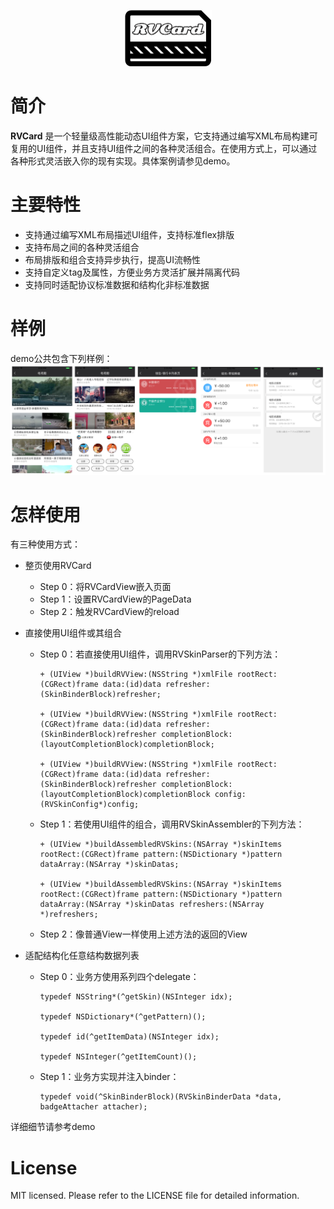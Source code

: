 <p align="center" >
  <img src="https://github.com/klarm/KMCard/blob/master/logo.png" width="139" height="90" alt="RVCard" title="RVCard">
</p>

# 简介
**RVCard** 是一个轻量级高性能动态UI组件方案，它支持通过编写XML布局构建可复用的UI组件，并且支持UI组件之间的各种灵活组合。在使用方式上，可以通过各种形式灵活嵌入你的现有实现。具体案例请参见demo。

# 主要特性
- 支持通过编写XML布局描述UI组件，支持标准flex排版
- 支持布局之间的各种灵活组合
- 布局排版和组合支持异步执行，提高UI流畅性
- 支持自定义tag及属性，方便业务方灵活扩展并隔离代码
- 支持同时适配协议标准数据和结构化非标准数据

# 样例
demo公共包含下列样例：  
 <img src="https://github.com/klarm/KMCard/blob/master/demos.png"/>

# 怎样使用
有三种使用方式：  

- 整页使用RVCard
  + Step 0：将RVCardView嵌入页面
  + Step 1：设置RVCardView的PageData
  + Step 2：触发RVCardView的reload
  
- 直接使用UI组件或其组合 
  + Step 0：若直接使用UI组件，调用RVSkinParser的下列方法：
	```obj-c
	+ (UIView *)buildRVView:(NSString *)xmlFile rootRect:(CGRect)frame data:(id)data refresher:(SkinBinderBlock)refresher;

	+ (UIView *)buildRVView:(NSString *)xmlFile rootRect:(CGRect)frame data:(id)data refresher:(SkinBinderBlock)refresher completionBlock:(layoutCompletionBlock)completionBlock;

	+ (UIView *)buildRVView:(NSString *)xmlFile rootRect:(CGRect)frame data:(id)data refresher:(SkinBinderBlock)refresher completionBlock:(layoutCompletionBlock)completionBlock config:(RVSkinConfig*)config;  
 	```

  + Step 1：若使用UI组件的组合，调用RVSkinAssembler的下列方法：
	```obj-c
	+ (UIView *)buildAssembledRVSkins:(NSArray *)skinItems rootRect:(CGRect)frame pattern:(NSDictionary *)pattern dataArray:(NSArray *)skinDatas;
	
	+ (UIView *)buildAssembledRVSkins:(NSArray *)skinItems rootRect:(CGRect)frame pattern:(NSDictionary *)pattern dataArray:(NSArray *)skinDatas refreshers:(NSArray *)refreshers;
 	```
	
  + Step 2：像普通View一样使用上述方法的返回的View
  
- 适配结构化任意结构数据列表
  + Step 0：业务方使用系列四个delegate：
    ```obj-c
	typedef NSString*(^getSkin)(NSInteger idx);
	
	typedef NSDictionary*(^getPattern)();
	
	typedef id(^getItemData)(NSInteger idx);
	
	typedef NSInteger(^getItemCount)();
     ```
  + Step 1：业务方实现并注入binder：
  	```obj-c
  	typedef void(^SkinBinderBlock)(RVSkinBinderData *data, badgeAttacher attacher);
  	```  
详细细节请参考demo

# License
MIT licensed. Please refer to the LICENSE file for detailed information.
